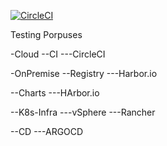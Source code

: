 [![CircleCI](https://circleci.com/gh/noemendoza/api-ci-k8s/tree/main.svg?style=svg)](https://circleci.com/gh/noemendoza/api-ci-k8s/tree/main)

Testing Porpuses

-Cloud
--CI
---CircleCI


-OnPremise
--Registry
---Harbor.io

--Charts
---HArbor.io

--K8s-Infra
---vSphere
---Rancher

--CD
---ARGOCD


